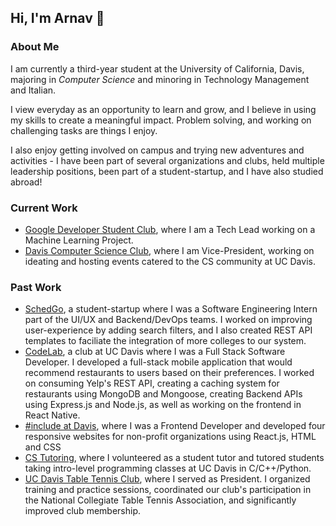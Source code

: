 ## Hi, I'm Arnav 👋

### About Me

I am currently a third-year student at the University of California, Davis, majoring in *Computer Science* and minoring in Technology Management and Italian. 

I view everyday as an opportunity to learn and grow, and I believe in using my skills to create a meaningful impact. Problem solving, and working on challenging tasks are things I enjoy.

I also enjoy getting involved on campus and trying new adventures and activities - I have been part of several organizations and clubs, held multiple leadership positions, been part of a student-startup, and I have also studied abroad!

### Current Work

* [Google Developer Student Club](https://ucdavisdsc.com/), where I am a Tech Lead working on a Machine Learning Project.
* [Davis Computer Science Club](https://www.instagram.com/daviscsclub/?hl=en), where I am Vice-President, working on ideating and hosting events catered to the CS community at UC Davis.

### Past Work
* [SchedGo](https://schedgo.com/), a student-startup where I was a Software Engineering Intern part of the UI/UX and Backend/DevOps teams. I worked on improving user-experience by adding search filters, and I also created REST API templates to faciliate the integration of more colleges to our system.
* [CodeLab](https://www.codelabdavis.com/), a club at UC Davis where I was a Full Stack Software Developer. I developed a full-stack mobile application that would recommend restaurants to users based on their preferences. I worked on consuming Yelp's REST API, creating a caching system for restaurants using MongoDB and Mongoose, creating Backend APIs using Express.js and Node.js, as well as working on the frontend in React Native. 
* [#include at Davis](https://includeatdavis.notion.site/includeatdavis/include-at-Davis-Fall-2022-96b8bad222444719a04fbeca1b714bb6), where I was a Frontend Developer and developed four responsive websites for non-profit organizations using React.js, HTML and CSS
* [CS Tutoring](https://sites.google.com/view/cs-tutoring-ucd/?pli=1), where I volunteered as a student tutor and tutored students taking intro-level programming classes at UC Davis in C/C++/Python. 
* [UC Davis Table Tennis Club](https://ucdttc.wixsite.com/home), where I served as President. I organized training and practice sessions, coordinated our club's participation in the National Collegiate Table Tennis Association, and significantly improved club membership.

<!--
**Arnav33R/Arnav33R** is a ✨ _special_ ✨ repository because its `README.md` (this file) appears on your GitHub profile.

Here are some ideas to get you started:

- 🔭 I’m currently working on ...
- 🌱 I’m currently learning ...
- 👯 I’m looking to collaborate on ...
- 🤔 I’m looking for help with ...
- 💬 Ask me about ...
- 📫 How to reach me: ...
- 😄 Pronouns: ...
- ⚡ Fun fact: ...
-->
